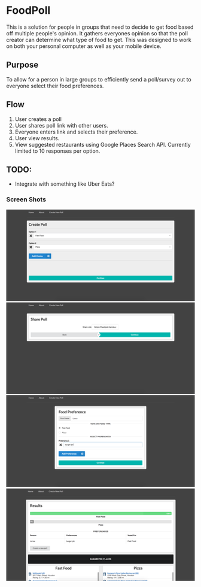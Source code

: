 # FoodPoll
This is a solution for people in groups that need to decide to get food based off multiple people's opinion. It gathers everyones opinion so that the poll creator can determine what type of food to get. This was designed to work on both your personal computer as well as your mobile device.
 
## Purpose
 To allow for a person in large groups to efficiently send a poll/survey out to everyone select their food preferences.
## Flow
  1. User creates a poll
  2. User shares poll link with other users.
  3. Everyone enters link and selects their preference.
  4. User view results.
  5. View suggested restaurants using Google Places Search API. Currently limited to 10 responses per option.
## TODO:
 * Integrate with something like Uber Eats?
 
### Screen Shots

<img src="https://github.com/blance97/foodpoll/blob/master/src/AppPhotoExample/CreatePoll.png"/>
<img src="https://github.com/blance97/foodpoll/blob/master/src/AppPhotoExample/SharePoll.png"/>
<img src="https://github.com/blance97/foodpoll/blob/master/src/AppPhotoExample/Vote.png" />
<img src="https://github.com/blance97/foodpoll/blob/master/src/AppPhotoExample/Results.png" />
